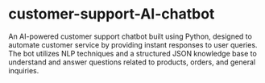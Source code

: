 # customer-support-AI-chatbot
 An AI-powered customer support chatbot built using Python, designed to automate customer service by providing instant responses to user queries. The bot utilizes NLP techniques and a structured JSON knowledge base to understand and answer questions related to products, orders, and general inquiries.

